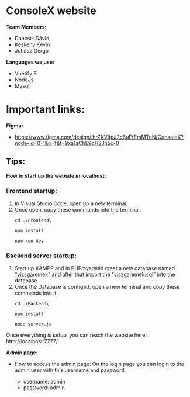 # ConsoleX website
  **Team Members:**

- Dancsik Dávid
- Keskeny Kevin
- Juhász Gergő

**Languages we use:**
- Vuetify 3
- NodeJs
- Mysql

# Important links:

**Figma:**
- https://www.figma.com/design/ihrZKVltpJ2c6uFfEmMTnN/ConsoleX?node-id=0-1&p=f&t=9xa1aChE9qH2Jh5c-0

## Tips:

**How to start up the website in localhost:**
### Frontend startup:
   1. In Visual Studio Code, open up a new terminal.
   2. Once open,  copy these commands into the terminal:
      ```
      cd .\Frontend\
      ```
      ```
      npm install 
      ```
      ```
      npm run dev 
      ```
### Backend server startup:
   1. Start up XAMPP and in PHPmyadmin creat a new database named "vizsgaremek" and after that import the "viszgaremek.sql" into the database.
   2. Once the Database is configed, open a new terminal and copy these commands into it:
      ```
      cd .\Backend\
      ```
      ```
      npm install 
      ```
      ```
      node server.js 
      ```
 Once everything is setup, you can reach the website here: http://localhost:7777/


**Admin page:**
- How to access the admin page:
  On the login page you can login to the admin user with this username and password:

   - username: admin
   - password: admin

